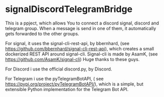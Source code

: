 # signalDiscordTelegramBridge
This is  a ppject, which allows You to connect a discord signal, discord and telegram group. When a message is send in one of them, it automatically gets forwarded to the other groups.

For signal, it uses the signal-cli-rest-api, by bbernhard, (see https://github.com/bbernhard/signal-cli-rest-api), which creates a small dockerized REST API around signal-cli.
Signal-cli is made by AsamK, (see https://github.com/AsamK/signal-cli)
Huge thanks to these guys.

For Discord i use the official discord.py, by Discord.

For Telegram i use the pyTelegramBotAPI, ( see https://pypi.org/project/pyTelegramBotAPI/), which is a simple, but extensible Python implementation for the Telegram Bot API.
